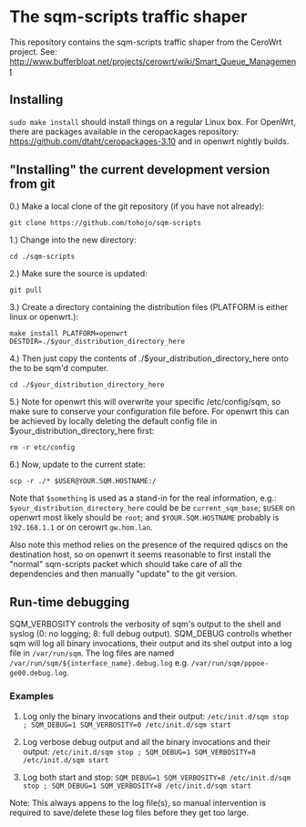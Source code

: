 # The sqm-scripts traffic shaper

This repository contains the sqm-scripts traffic shaper from the CeroWrt
project. See:
http://www.bufferbloat.net/projects/cerowrt/wiki/Smart_Queue_Management

## Installing
`sudo make install` should install things on a regular Linux box. For
OpenWrt, there are packages available in the ceropackages repository:
https://github.com/dtaht/ceropackages-3.10 and in openwrt nightly
builds.

## "Installing" the current development version from git

0.) Make a local clone of the git repository (if you have not already):

`git clone https://github.com/tohojo/sqm-scripts`

1.) Change into the new directory:

`cd ./sqm-scripts`

2.) Make sure the source is updated:

`git pull`

3.) Create a directory containing the distribution files (PLATFORM is either linux or openwrt.):

`make install PLATFORM=openwrt DESTDIR=./$your_distribution_directory_here`

4.) Then just copy the contents of ./$your_distribution_directory_here onto the to be sqm'd computer. 

`cd ./$your_distribution_directory_here`

5.) Note for openwrt this will overwrite your specific /etc/config/sqm, so make sure to conserve your configuration file before. For openwrt this can be achieved by locally deleting the default config file in $your_distribution_directory_here first:

`rm -r etc/config`

6.) Now, update to the current state:

`scp -r ./* $USER@YOUR.SQM.HOSTNAME:/`

Note that `$something` is used as a stand-in for the real information, e.g.: `$your_distribution_directory_here` could be be `current_sqm_base`; `$USER` on openwrt most likely should be `root`; and `$YOUR.SQM.HOSTNAME` probably is `192.168.1.1` or on cerowrt `gw.hom.lan`.

Also note this method relies on the presence of the required qdiscs on the destination host, so on openwrt it seems reasonable to first install the "normal" sqm-scripts packet which should take care of all the dependencies and then manually "update" to the git version.

## Run-time debugging

SQM_VERBOSITY controls the verbosity of sqm's output to the shell and syslog (0: no logging; 8: full debug output).
SQM_DEBUG controlls whether sqm will log all binary invocations, their output and its shel output into a log file in `/var/run/sqm`.
The log files are named `/var/run/sqm/${interface_name}.debug.log` e.g. `/var/run/sqm/pppoe-ge00.debug.log`.

### Examples

1) Log only the binary invocations and their output:
`/etc/init.d/sqm stop ; SQM_DEBUG=1 SQM_VERBOSITY=0 /etc/init.d/sqm start`

2) Log verbose debug output and all the binary invocations and their output:
`/etc/init.d/sqm stop ; SQM_DEBUG=1 SQM_VERBOSITY=8 /etc/init.d/sqm start`

3) Log both start and stop:
`SQM_DEBUG=1 SQM_VERBOSITY=8 /etc/init.d/sqm stop ; SQM_DEBUG=1 SQM_VERBOSITY=8 /etc/init.d/sqm start`

Note: This always appens to the log file(s), so manual intervention is required to save/delete these log files before they get too large.
